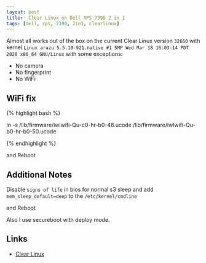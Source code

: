 ```yaml
---
layout: post
title:  Clear Linux on Dell XPS 7390 2 in 1
tags: [dell, xps, 7390, 2in1, clearlinux]
---
```


Almost all works out of the box on the current Clear Linux version `32660` with kernel `Linux arazu 5.5.10-921.native #1 SMP Wed Mar 18 16:03:14 PDT 2020 x86_64 GNU/Linux`
with some exceptions:
  - No camera
  - No fingerprint
  - No WiFi

WiFi fix
------------

{% highlight bash %}

ln -s /lib/firmware/iwlwifi-Qu-c0-hr-b0-48.ucode /lib/firmware/iwlwifi-Qu-b0-hr-b0-50.ucode

{% endhighlight %}

and Reboot


Additional Notes
----------------

Disable `signs of life` in bios for normal s3 sleep and add 
`mem_sleep_default=deep` to the `/etc/kernel/cmdline`

and Reboot

Also I use secureboot with deploy mode.


Links
-----

* [Clear Linux](https://clearlinux.org/)



